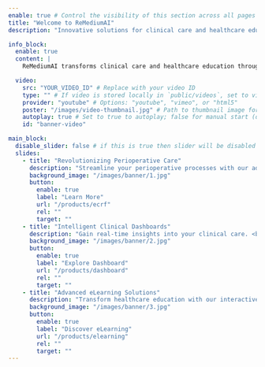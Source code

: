 ```yaml
---
enable: true # Control the visibility of this section across all pages where it is used
title: "Welcome to ReMediumAI"
description: "Innovative solutions for clinical care and healthcare education"

info_block:
  enable: true
  content: |
    ReMediumAI transforms clinical care and healthcare education through innovative digital solutions. Our platform streamlines perioperative processes and enhances medical training.

  video:
    src: "YOUR_VIDEO_ID" # Replace with your video ID
    type: "" # If video is stored locally in `public/videos`, set to video file type (e.g., "video/mp4")
    provider: "youtube" # Options: "youtube", "vimeo", or "html5"
    poster: "/images/video-thumbnail.jpg" # Path to thumbnail image for the video
    autoplay: true # Set to true to autoplay; false for manual start (default: false)
    id: "banner-video"

main_block:
  disable_slider: false # if this is true then slider will be disabled and only first slide from below will be shown
  slides:
    - title: "Revolutionizing Perioperative Care"
      description: "Streamline your perioperative processes with our advanced digital platform. <br/> Enhance data collection, improve compliance, and accelerate clinical care outcomes."
      background_image: "/images/banner/1.jpg"
      button:
        enable: true
        label: "Learn More"
        url: "/products/ecrf"
        rel: ""
        target: ""
    - title: "Intelligent Clinical Dashboards"
      description: "Gain real-time insights into your clinical care. <br/> Make data-driven decisions with our comprehensive analytics platform."
      background_image: "/images/banner/2.jpg"
      button:
        enable: true
        label: "Explore Dashboard"
        url: "/products/dashboard"
        rel: ""
        target: ""
    - title: "Advanced eLearning Solutions"
      description: "Transform healthcare education with our interactive eLearning platform. <br/> Deliver engaging, effective training for medical professionals."
      background_image: "/images/banner/3.jpg"
      button:
        enable: true
        label: "Discover eLearning"
        url: "/products/elearning"
        rel: ""
        target: ""
---
```


